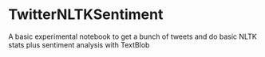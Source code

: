# TwitterNLTKSentiment
A basic experimental notebook to get a bunch of tweets and do basic NLTK stats plus sentiment analysis with TextBlob
